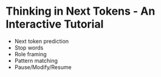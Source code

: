 # Thinking in Next Tokens - An Interactive Tutorial

- Next token prediction
- Stop words
- Role framing
- Pattern matching
- Pause/Modify/Resume
